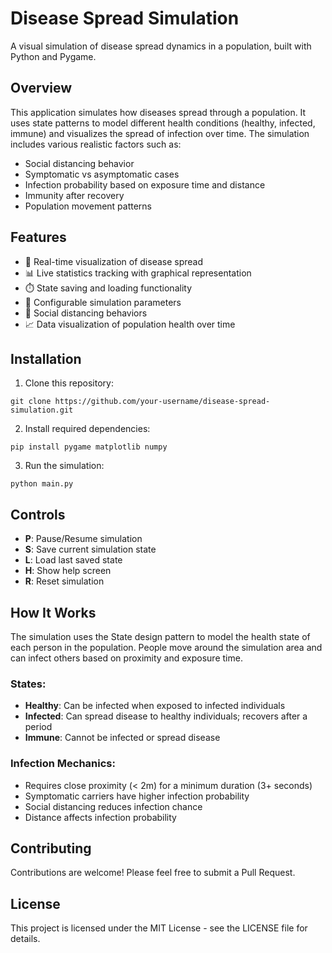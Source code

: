 # Disease Spread Simulation

A visual simulation of disease spread dynamics in a population, built with Python and Pygame.

## Overview

This application simulates how diseases spread through a population. It uses state patterns to model different health conditions (healthy, infected, immune) and visualizes the spread of infection over time. The simulation includes various realistic factors such as:

- Social distancing behavior
- Symptomatic vs asymptomatic cases
- Infection probability based on exposure time and distance
- Immunity after recovery
- Population movement patterns

## Features

- 🦠 Real-time visualization of disease spread
- 📊 Live statistics tracking with graphical representation
- ⏱️ State saving and loading functionality
- 🔄 Configurable simulation parameters
- 👥 Social distancing behaviors
- 📈 Data visualization of population health over time

## Installation

1. Clone this repository:

```
git clone https://github.com/your-username/disease-spread-simulation.git
```

2. Install required dependencies:

```
pip install pygame matplotlib numpy
```

3. Run the simulation:

```
python main.py
```

## Controls

- **P**: Pause/Resume simulation
- **S**: Save current simulation state
- **L**: Load last saved state
- **H**: Show help screen
- **R**: Reset simulation

## How It Works

The simulation uses the State design pattern to model the health state of each person in the population. People move around the simulation area and can infect others based on proximity and exposure time.

### States:

- **Healthy**: Can be infected when exposed to infected individuals
- **Infected**: Can spread disease to healthy individuals; recovers after a period
- **Immune**: Cannot be infected or spread disease

### Infection Mechanics:

- Requires close proximity (< 2m) for a minimum duration (3+ seconds)
- Symptomatic carriers have higher infection probability
- Social distancing reduces infection chance
- Distance affects infection probability

## Contributing

Contributions are welcome! Please feel free to submit a Pull Request.

## License

This project is licensed under the MIT License - see the LICENSE file for details.
